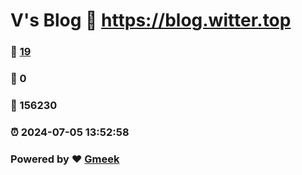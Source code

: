 # V's Blog :link: https://blog.witter.top 
### :page_facing_up: [19](https://blog.witter.top/tag.html) 
### :speech_balloon: 0 
### :hibiscus: 156230 
### :alarm_clock: 2024-07-05 13:52:58 
### Powered by :heart: [Gmeek](https://github.com/Meekdai/Gmeek)
